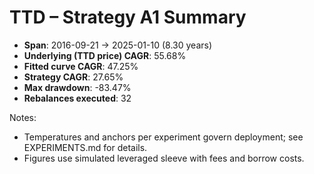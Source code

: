# TTD – Strategy A1 Summary

- **Span**: 2016-09-21 → 2025-01-10 (8.30 years)
- **Underlying (TTD price) CAGR**: 55.68%
- **Fitted curve CAGR**: 47.25%
- **Strategy CAGR**: 27.65%
- **Max drawdown**: -83.47%
- **Rebalances executed**: 32

Notes:

- Temperatures and anchors per experiment govern deployment; see EXPERIMENTS.md for details.
- Figures use simulated leveraged sleeve with fees and borrow costs.
